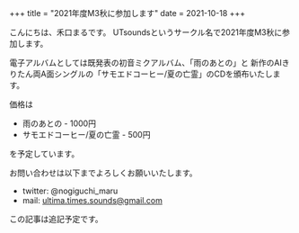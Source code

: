 +++
title = "2021年度M3秋に参加します"
date = 2021-10-18
+++

こんにちは、禾口まるです。
UTsoundsというサークル名で2021年度M3秋に参加します。

電子アルバムとしては既発表の初音ミクアルバム、「雨のあとの」と
新作のAIきりたん両A面シングルの「サモエドコーヒー/夏の亡霊」のCDを頒布いたします。

価格は

* 雨のあとの - 1000円
* サモエドコーヒー/夏の亡霊 - 500円

を予定しています。


お問い合わせは以下までよろしくお願いいたします。
* twitter: @nogiguchi_maru
* mail: ultima.times.sounds@gmail.com

この記事は追記予定です。